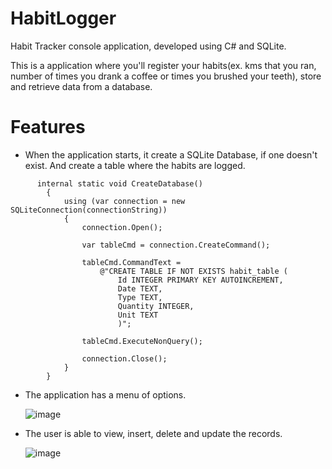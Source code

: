 # HabitLogger
Habit Tracker console application, developed using C# and SQLite.

This is a application where you'll register your habits(ex. kms that you ran, number of times you drank a coffee or times you brushed your teeth), store and retrieve data from a database.

# Features

* When the application starts, it create a SQLite Database, if one doesn't exist. And create a table where the habits are logged.

```
      internal static void CreateDatabase()
        {
            using (var connection = new SQLiteConnection(connectionString))
            {
                connection.Open();
                
                var tableCmd = connection.CreateCommand();

                tableCmd.CommandText =
                    @"CREATE TABLE IF NOT EXISTS habit_table (
                        Id INTEGER PRIMARY KEY AUTOINCREMENT,
                        Date TEXT,
                        Type TEXT,
                        Quantity INTEGER,
                        Unit TEXT
                        )";

                tableCmd.ExecuteNonQuery();

                connection.Close();
            }
        }

```

* The application has a menu of options.

  ![image](https://user-images.githubusercontent.com/38431500/208267761-fed17a55-a7e5-4e6f-9cc2-59949a3bb097.png)

* The user is able to view, insert, delete and update the records.

  ![image](https://user-images.githubusercontent.com/38431500/208434914-e32b6b25-998f-47f6-a690-b6c6a81c19c4.png)
